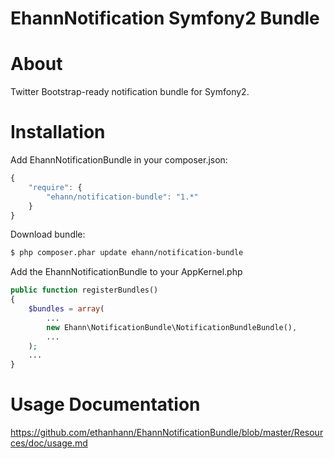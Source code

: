 EhannNotification Symfony2 Bundle
=

About
==
Twitter Bootstrap-ready notification bundle for Symfony2.

Installation
==

Add EhannNotificationBundle in your composer.json:

```js
{
    "require": {
        "ehann/notification-bundle": "1.*"
    }
}
```

Download bundle:

``` bash
$ php composer.phar update ehann/notification-bundle
```

Add the EhannNotificationBundle to your AppKernel.php

```php
public function registerBundles()
{
    $bundles = array(
        ...
        new Ehann\NotificationBundle\NotificationBundleBundle(),
        ...
    );
    ...
}
```

Usage Documentation
==
https://github.com/ethanhann/EhannNotificationBundle/blob/master/Resources/doc/usage.md